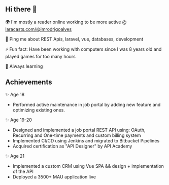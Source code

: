 ## Hi there 👋

🌍 I'm mostly a reader online working to be more active @ [laracasts.com/@imrodrigoalves](https://laracasts.com/@imrodrigoalves)

💬 Ping me about REST Apis, laravel, vue, databases, development

⚡️ Fun fact: Have been working with computers since I was 8 years old and played games for too many hours

🌱 Always learning 

## Achievements

✨ Age 18
  - Performed active maintenance in job portal by adding new feature and optimizing existing ones.

✨ Age 19-20 
  - Designed and implemented a job portal REST API using: OAuth, Recurring and One-time payments and custom billing system
  - Implemented CI/CD using Jenkins and migrated to Bitbucket Pipelines
  - Acquired certification as "API Designer" by API Academy

✨ Age 21 
  - Implemented a custom CRM using Vue SPA && design + implementation of the API
  - Deployed a 3500+ MAU application live
